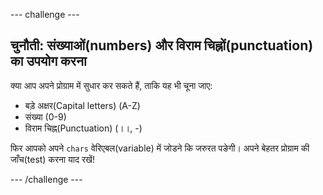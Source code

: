 --- challenge ---
## चुनौती: संख्याओं(numbers) और विराम चिह्नों(punctuation) का उपयोग करना
क्या आप अपने प्रोग्राम में सुधार कर सकते हैं, ताकि यह भी चूना जाए:

+ बड़े अक्षर(Capital letters) (A-Z)
+ संख्या (0-9)
+ विराम चिह्न(Punctuation) (।।, -)

फिर आपको अपने `chars` वेरिएबल(variable) में जोडने कि जरुरत पङेगी। अपने बेहतर प्रोग्राम की जाँच(test) करना याद रखें!




--- /challenge ---
